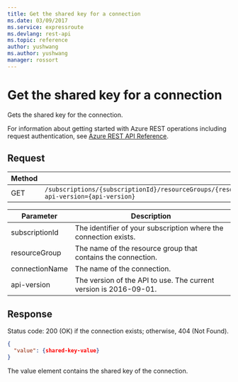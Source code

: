```yaml
---
title: Get the shared key for a connection
ms.date: 03/09/2017
ms.service: expressroute
ms.devlang: rest-api
ms.topic: reference
author: yushwang
ms.author: yushwang
manager: rossort
---
```

# Get the shared key for a connection&#160;
Gets the shared key for the connection.  

For information about getting started with Azure REST operations including request authentication, see [Azure REST API Reference](../../../index.md).

## Request  

|Method|Request URI|  
|------------|-----------------|  
|GET|`/subscriptions/{subscriptionId}/resourceGroups/{resourceGroup}/providers/microsoft.network/connections/{connectionName}/sharedkey?api-version={api-version}`|  

| Parameter | Description |
| --------- | ----------- |
| subscriptionId | The identifier of your subscription where the connection exists. |
| resourceGroup | The name of the resource group that contains the connection. |
| connectionName | The name of the connection.|
| api-version | The version of the API to use. The current version is 2016-09-01. | 
 
## Response  
 Status code: 200 (OK) if the connection exists; otherwise, 404 (Not Found).  
  
```json 
{  
  "value": {shared-key-value}  
}  
```  
  
 The value element contains the shared key of the connection.
